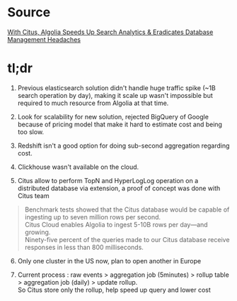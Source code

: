 # Source

[With Citus, Algolia Speeds Up Search Analytics & Eradicates Database Management Headaches](https://www.citusdata.com/customers/algolia)

# tl;dr

1. Previous elasticsearch solution didn't handle huge traffic spike (~1B search operation by day), making it scale up wasn't impossible but required to much resource from Algolia at that time.

2. Look for scalability for new solution, rejected BigQuery of Google because of pricing model that make it hard to estimate cost and being too slow.

3. Redshift isn't a good option for doing sub-second aggregation regarding cost.

4. Clickhouse wasn't available on the cloud.

5. Citus allow to perform TopN and HyperLogLog operation on a distributed database via extension, a proof of concept was done with Citus team
> Benchmark tests showed that the Citus database would be capable of ingesting up to seven million rows per second.  
> Citus Cloud enables Algolia to ingest 5-10B rows per day—and growing.  
> Ninety-five percent of the queries made to our Citus database receive responses in less than 800 milliseconds.  

6. Only one cluster in the US now, plan to open another in Europe

7. Current process : raw events > aggregation job (5minutes) > rollup table > aggregation job (daily) > update rollup.  
So Citus store only the rollup, help speed up query and lower cost
